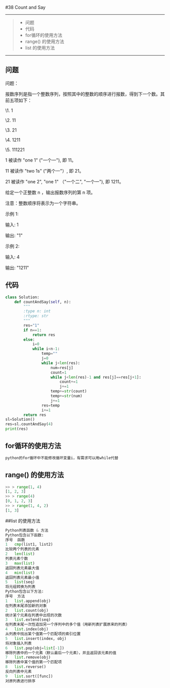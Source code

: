 #38 Count and Say

---

> * 问题
> * 代码
> * for循环的使用方法
> * range() 的使用方法
> * list 的使用方法

---

## 问题

问题：

报数序列是指一个整数序列，按照其中的整数的顺序进行报数，得到下一个数。其前五项如下：

\1.     1

\2.     11

\3.     21

\4.     1211

\5.     111221

1 被读作  "one 1"  ("一个一"), 即 11。

11 被读作 "two 1s" ("两个一"）, 即 21。

21 被读作 "one 2",  "one 1" （"一个二",  "一个一"), 即 1211。

给定一个正整数 n ，输出报数序列的第 n 项。

注意：整数顺序将表示为一个字符串。

示例 1:

输入: 1

输出: "1"

示例 2:

输入: 4

输出: "1211"

## 代码

```python
class Solution:
    def countAndSay(self, n):
        """
        :type n: int
        :rtype: str
        """
        res="1"
        if n==1:
            return res
        else:
            i=0
            while i<n-1:
                temp=""
                j=0
                while j<len(res):
                    num=res[j]
                    count=1
                    while j<len(res)-1 and res[j]==res[j+1]:
                        count+=1
                        j+=1
                    temp+=str(count)
                    temp+=str(num)
                    j+=1
                res=temp
                i+=1
        return res
sl=Solution()
res=sl.countAndSay(4)
print(res)
```

## for循环的使用方法

```python
python的for循环中不能修改循环变量i，有需求可以用while代替
```

## range() 的使用方法

```python
>> > range(1, 4)
[1, 2, 3]
>> > range(4)
[0, 1, 2, 3]
>> > range(1, 4, 2)
[1, 3]
```

##list 的使用方法

```python
Python列表函数 & 方法
Python包含以下函数:
序号	函数
1	cmp(list1, list2)
比较两个列表的元素
2	len(list)
列表元素个数
3	max(list)
返回列表元素最大值
4	min(list)
返回列表元素最小值
5	list(seq)
将元组转换为列表
Python包含以下方法:
序号	方法
1	list.append(obj)
在列表末尾添加新的对象
2	list.count(obj)
统计某个元素在列表中出现的次数
3	list.extend(seq)
在列表末尾一次性追加另一个序列中的多个值（用新列表扩展原来的列表）
4	list.index(obj)
从列表中找出某个值第一个匹配项的索引位置
5	list.insert(index, obj)
将对象插入列表
6	list.pop(obj=list[-1])
移除列表中的一个元素（默认最后一个元素），并且返回该元素的值
7	list.remove(obj)
移除列表中某个值的第一个匹配项
8	list.reverse()
反向列表中元素
9	list.sort([func])
对原列表进行排序
```

